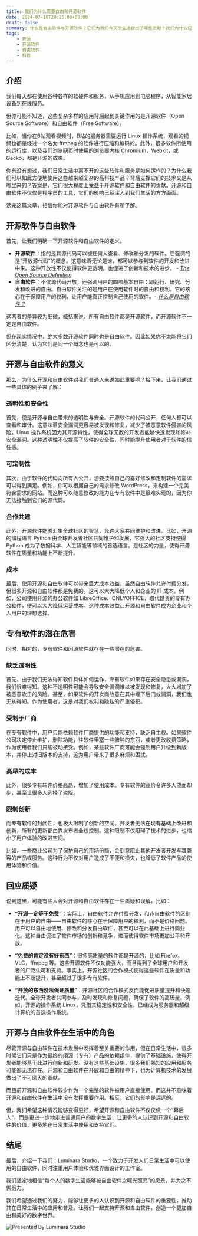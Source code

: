 ```yaml
---
title: 我们为什么需要自由和开源软件
date: 2024-07-18T20:25:00+08:00
draft: false
summary: 什么是自由软件与开源软件？它们为我们今天的生活做出了哪些贡献？我们为什么应该支持它们？
tags:
    - 开源
    - 开源软件
    - 自由软件
    - 科普
---
```


## 介绍

我们每天都在使用各种各样的软硬件和服务，从手机应用到电脑程序，从智能家居设备到在线服务。

但你可能不知道，这些复杂多样的应用背后起到关键作用的是开源软件（Open Source Software）和自由软件（Free Software）。

比如，当你在B站观看视频时，B站的服务器需要运行 Linux 操作系统，观看的视频也都是经过一个名为 ffmpeg 的软件进行压缩和编码的。此外，很多软件所使用的运行库，以及我们浏览网页时使用的浏览器内核 Chromium，Webkit，或 Gecko，都是开源的成果。

你有没有想过，我们日常生活中离不开的这些软件和服务是如何运作的？为什么我们可以如此方便地使用这些越来越复杂的高科技产品？背后支撑它们的技术又是从哪里来的？答案是，它们很大程度上受益于开源软件和自由软件的贡献。开源和自由软件不仅仅是程序员的工具，它们的影响已经深入到我们生活的方方面面。

读完这篇文章，相信你能对开源软件与自由软件有所了解。

## 开源软件与自由软件

首先，让我们明确一下开源软件和自由软件的定义。

- **开源软件**：指的是其源代码可以被任何人查看、修改和分发的软件。它强调的是“开放源代码”的概念。这意味着无论是谁，都可以参与到软件的开发和改进中来。这种开放性不仅使得软件更透明，也促进了创新和技术的进步。 *- [The Open Source Definition](https://opensource.org/osd)*
- **自由软件**：不仅源代码开放，还强调用户的四项基本自由：即运行、研究、分发和改进的自由。自由软件关注的是用户在使用软件时的自由和权利。它的核心在于保障用户的权利，让用户能真正控制自己使用的软件。*- [什么是自由软件？](https://www.gnu.org/philosophy/free-sw.html)*

这两者的差异较为细微，概括来说，所有自由软件都是开源软件，而开源软件不一定是自由软件。

但在现实情况中，绝大多数开源软件同时也是自由软件。因此如果你不太能将它们区分清楚，认为它们是同一个概念也是可以的。

## 开源与自由软件的意义

那么，为什么开源和自由软件对我们普通人来说如此重要呢？接下来，让我们通过一些具体的例子来了解：

### 透明性和安全性

首先，便是开源与自由带来的透明性与安全。开源软件的代码公开，任何人都可以查看和审计。这意味着安全漏洞更容易被发现和修复，减少了被恶意软件侵害的风险。Linux 操作系统因为其开源特性，使得全球无数的开发者能够快速发现和修补安全漏洞。这种透明性不仅提高了软件的安全性，同时能提升使用者对于软件的信任感。

### 可定制性

其次，由于软件的代码向所有人公开，想要按照自己的喜好修改和定制软件的需求可以得到满足。例如，你可以根据自己的需求修改 WordPress，来构建一个完美符合需求的网站。而这种可以随意修改的能力在专有软件中是很难实现的，因为你无法接触到它们的源代码。

### 合作共建

此外，开源软件能够汇集全球社区的智慧，允许大家共同维护和改进。比如，开源的编程语言 Python 由全球开发者社区共同维护和发展，它强大的社区支持使得 Python 成为了数据科学、人工智能等领域的首选语言。是社区的力量，使得开源软件在质量和功能上不断提升。

### 成本

最后，使用开源和自由软件可以带来巨大成本效益。虽然自由软件允许付费分发，但很多开源和自由软件都是免费的。这可以大大降低个人和企业的 IT 成本。例如，公司使用开源的办公软件如 LibreOffice、ONLYOFFICE，取代昂贵的专有办公软件，便可以大大降低运营成本。这种成本效益让开源和自由软件成为企业和个人用户的理想选择。

## 专有软件的潜在危害

同时，相对的，专有软件和闭源软件就存在一些潜在的危害。

### 缺乏透明性

首先，由于我们无法得知软件具体如何运作，专有软件如果存在安全隐患或漏洞，我们很难得知。这种不透明性可能会导致安全漏洞难以被发现和修复，大大增加了被恶意攻击的风险。甚至，如果软件的开发商故意在其中埋下后门或漏洞，我们也无从得知。作为使用者，这是对我们权利和隐私的严重侵犯。

### 受制于厂商

在专有软件中，用户只能依赖软件厂商提供的功能和支持，缺乏自主权。如果软件公司决定停止维护，删除功能，往软件里塞一些臃肿的东西，或者更改收费策略，作为使用者我们只能被动接受。例如，某些软件厂商可能会强制用户升级到新版本，并停止对旧版本的支持，这为用户带来了很多麻烦和困扰。

### 高昂的成本

此外，很多专有软件价格高昂，增加了使用成本。专有软件的高价令许多人望而却步，甚至让很多人选择了盗版。

### 限制创新

而专有软件的封闭性，也极大限制了创新的空间。开发者无法在现有基础上改进和创新，所有的更新都由靠发布者全权控制。这种限制不仅阻碍了技术的进步，也缩小了用户体验的改进空间。

比如，一些商业公司为了保护自己的市场份额，会刻意阻止其他开发者开发与其兼容的产品或服务。这种行为不仅对用户造成了不便和损失，也降低了软件产品的使用体验和价值。

## 回应质疑

说到这里，可能有些人会对开源和自由软件存在一些质疑和误解，比如：

- **“开源一定等于免费”**：实际上，自由软件允许付费分发，和非自由软件的区别在于用户的自由——自由软件的核心在于保障用户的权利，而不是价格问题。用户可以自由地使用、修改和分发自由软件，甚至可以在此基础上进行商业化。这种自由促进了软件市场的创新和竞争，进而使得软件市场更加公平和开放。

- **“免费的肯定没有好东西”**：很多高质量的软件都是开源的，比如 Firefox、VLC，ffmpeg 等。这些开源软件不仅功能强大，而且得到了全球用户和开发者的广泛认可和支持。事实上，开源社区的合作模式使得这些软件在质量和功能上不断提升，甚至超过了很多专有软件。

- **“开放的东西没法保证质量”**：开源社区的合作模式反而能促进质量提升和快速迭代。全球开发者共同参与，及时发现和修复问题，确保了软件的高质量。例如，开源的操作系统 Linux，凭借其稳定性和安全性，已经成为服务器和超级计算机的首选操作系统。

## 开源与自由软件在生活中的角色

尽管开源与自由软件在技术发展中发挥着至关重要的作用，但在日常生活中，很多时候它们只是作为最终的闭源（专有）产品的依赖组件，提供了基础设施，使得开发者能够基于此进行创新和研发。没有这些基础设施，很多我们熟知的应用和服务可能都无法存在。开源和自由软件在开放和自由的精神下，也为计算机技术的发展做出了不可磨灭的贡献。

而目前开源和自由软件较少作为一个完整的软件被用户直接使用。而这并不意味着开源和自由软件在生活中没有发挥重要作用。相反，它们的影响是深远的。

但，我们希望这种情况能够变得更好，希望开源和自由软件不仅仅做一个“幕后人”，而是更进一步地走进普通用户的数字生活，让更多的人认识到开源和自由软件的价值，更多地在日常生活中使用和支持它们。

## 结尾

最后，介绍一下我们：Luminara Studio，一个致力于开发人们日常生活中可以使用的自由软件，同时注重用户体验和优雅界面设计的工作室。

我们坚定地相信“每个人的数字生活能够被自由软件之曙光照亮”的愿景，并为之不懈努力。

我们希望通过我们的努力，能够让更多的人认识到开源和自由软件的重要性，推动其在日常生活中的应用和普及。让我们一起支持开源和自由软件，创造一个更加自由和美好的数字世界。

![Presented By Luminara Studio](/img/PresentedByLuminaraStudio.png)
